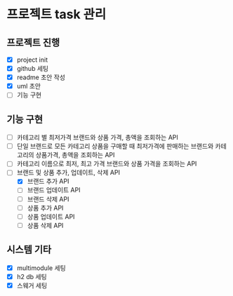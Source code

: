 # 프로젝트 task 관리
## 프로젝트 진행
- [x] project init
- [x] github 세팅
- [x] readme 초안 작성
- [x] uml 초안
- [ ] 기능 구현

## 기능 구현
- [ ] 카테고리 별 최저가격 브랜드와 상품 가격, 총액을 조회하는 API
- [ ] 단일 브랜드로 모든 카테고리 상품을 구매할 때 최저가격에 판매하는 브랜드와 카테고리의 상품가격, 총액을 조회하는 API
- [ ] 카테고리 이름으로 최저, 최고 가격 브랜드와 상품 가격을 조회하는 API
- [ ] 브랜드 및 상품 추가, 업데이트, 삭제 API
  - [x] 브랜드 추가 API
  - [ ] 브랜드 업데이트 API
  - [ ] 브랜드 삭제 API
  - [ ] 상품 추가 API
  - [ ] 상품 업데이트 API
  - [ ] 상품 삭제 API

## 시스템 기타
- [x] multimodule 세팅
- [x] h2 db 세팅
- [x] 스웨거 세팅
